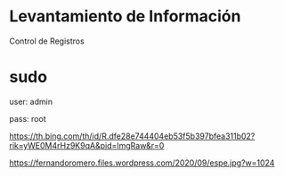 # Levantamiento de Información 
Control de Registros


# sudo 
user: admin

pass: root

https://th.bing.com/th/id/R.dfe28e744404eb53f5b397bfea311b02?rik=yWE0M4rHz9K9qA&pid=ImgRaw&r=0

https://fernandoromero.files.wordpress.com/2020/09/espe.jpg?w=1024
